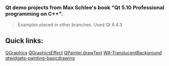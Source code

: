 ### Qt demo projects from Max Schlee's book "Qt 5.10 Professional programming on C++".
> Examples placed in other branches.
> Used Qt 6.4.3

## Quick links:

[QGraphics](https://github.com/radikru96/QtEdu/tree/QGraphics/) 
[QGraphicsEffect](https://github.com/radikru96/QtEdu/tree/QGraphicsEffect/) 
[QPainter.drawText](https://github.com/radikru96/QtEdu/tree/QPainter.drawText/) 
[WA-TranslucentBackground](https://github.com/radikru96/QtEdu/tree/WA_TranslucentBackground/) 
[qtwidgets-painting-basicdrawing](https://github.com/radikru96/QtEdu/tree/qtwidgets-painting-basicdrawing/) 
